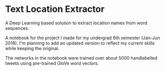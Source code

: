 # Text Location Extractor
A Deep Learning based solution to extract location names from word sequences.

A notebook for the project I made for my undergrad 6th semester (Jan-Jun 2018). I'm planning to add an updated version to reflect my current skills while keeping the original.

The networks in the notebook were trained over about 5000 handlabelled tweets using pre-trained GloVe word vectors.
